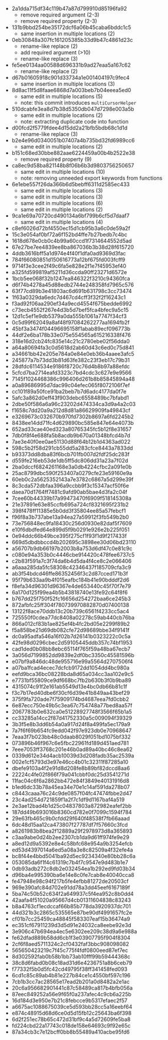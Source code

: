 - 2a1dda715df34c119b47a87d799910d85196fa92
  - remove required argument (2-3)
  - remove required property (2-3)
- 131b9bbd254be35172dcf6a06b45caba6bddc1c5
  - same insertion in multiple locations (2)
- 0eb30848a307fc161205385b33d9b47c4861d23c
  - rename-like replace (2)
  - add required argument (>10)
  - rename-like replace (3)
- fe5ee0134aa00588d696331b9ad27eaa5a167c62
  - rename-like replace (2)
- d67b01605918c901d33734a1e001404197c9fec4
  - same insertion in multiple locations (3)
- 8d8ac11f5d8faae6868d7a003beb7b04eeea5ed0
  - same edit in multiple locations (5)
  - note: this commit introduces `multiCursorHelper`
- 510dcabfe3ea8d7b38d5350db047d7298e003a5b
  - same edit in multiple locations (2)
  - note: extracting duplicate code into function
- d00fcd2f5779fdee4d15dd2a21bfb5bdb68c1d1d
  - rename-like replace (3)
- b2e4e96d0340051b07407a4b735bd32fd6989cc6
  - same edit in multiple locations (2)
- b151c68ed30bbe882aae6224459a00b4b2522e38
  - remove required property (9)
- ca8ec9d58ba821148b8f06b6b3d9803756250657
  - same edit in multiple locations (10)
  - note: removing unneeded export keywords from functions
- 6e1ebe557f26da366b6d5bebff6311d2585ec433
  - same edit in multiple locations (3)
  - same edit in multiple locations (3)
  - same edit in multiple locations (6)
  - same edit in multiple locations (2)
- 9ca1e69a70720cd490134a6bf799b6cf5d7daaf7
  - same edit in multiple locations (4)
- c8ef6026d72bf4550ec15d1cb95b3a6c0de59a2f
- 15c3e054af0bf72a6f152bd4ffe7b27bedb7c4bc
- 1618d678e0cb0c4b99a60ccd1f7314644552d5ad
- 67e27be7ee4839ee8ba867036b3b38d28f615720
- 4ddb3616bff5a1d974e4f40f1dfa0ad9369d3fac
- 784f66080851d150616773a12bf675fd003fcff9
- 9714f3e3cee2f49c6fa5e828e2f1e7f45953ef40
- a325fd599819af5211d36ccda90ff23271d6572e
- 1bcb5ee068f32b1247ea846322f3210c94360fca
- d6f74b4278a45d88edb2744e248358fd7965c576
- 63f77cd89b3e41803ac6d691b631798c3cc73474
- 1f63a0329da6edc7d467cd4cff3f32f2f16243c1
- f3ad92f06aa290ef34a9ecd4554f675bedde6992
- c73ecb4552f267e4d3b5d7bef5fca4bfec9a5c15
- 12d1c5ef1e9db5379a0da555b1061a7747f34cf3
- 0c5d99f62049a8af48f97084262277aa1694fb2f
- 45bf3a3474f04496695158f1abab89ecf096773b
- 44df2e6ba178b33e075e554565a615216338f476
- 318e16d2cb24fc835e14c21c2780ebe02f56dda0
- a64a80694fa3c0d5618d2ab60d43c6ed0c75d841
- a34661bb42e205e784a0e84e0eb36b4aaee3afc5
- 245877a7b73dd3b81d63fe382c23f3eb17c79b31
- 28dfdc6114534e9186f8720c76d4b8b97a88efdc
- 5cfcd7ba2714eafd3323c7bd4cdc3c627e9e9566
- 7145f1024468386c996406d261b8b85845894a48
- a0a89686995d7dac99c04efec065f8072106f7ef
- cc101f89a50fce91ba2beb7b7d6adc4177da0f7e
- 5afc3a862d0eff43f903debc6558489bc7bfabd1
- 2dbe50f586a6a96c23202d474334ca3d9a4a2c03
- f1658c7dd20a9a212d8d81a86629909fa49843cf
- e3269673c032670b970fd7302b8697a6fd2245b2
- 8438ee14dd71fc4d629890bc585e847e64e4073b
- 652ad33cae40ed323a80765345fc5b12f8e31657
- 7db0f8f4e688fa5b8acdb9b670a01348bfcd4b7d
- 7ae3e40f0ee0ae51130d88f64b12b1d4363ad022
- 598c5b2f58d291cb55dd5a283cfce8443a7833dd
- b93373dd8dba83f6bcb701fb007d2fdf25dc283f
- d559fe216eb53de1db5ff5dc806dd31a23a7f02d
- 2ba0dccf6824261168e3a0db4224cfbc2a091e0b
- 25ac8799dbc590f253407a0279cfe23e59160e9a
- 60eb0c2a5625352143a7e3782c6867a5d299e39f
- 8c3cda572dbfaa396a9ccbb9f3c15347acf50f6e
- daea70d1764ff7481c9afd90ab5bae4d3fa2c04f
- 7cee60b44339b17a99473470f6909f518145308a
- 21e37891e63e85ccfb695a724cf8321695f231b2
- 398f478ff11385e5b0dd3f35804ee85a57febcf1
- f96f8a3b737abe13a94ea27a59912f3fb549b2b0
- 73e756848ec9fa18430c256d0930e82daf5f7609
- e10f6dbdfed64e899d5f9b0291e926e2b225f051
- 0e94ddc66b49bce395f275cf1f93f1d9f217433f
- 669d5dbdbbccd4b202695c3898ee30d06bd23110
- a56707b9db66197b2003b8a753d6df47c0e81c9c
- c080e94a353b0c4446cbe914420c478fee6737c5
- c2b83f591a7c3f74da6b4d5da4f4ce8c2e066406
- a6aaa285da5fc58308c42346437f185709cfa3c9
- ab3f54bdcd46ffe86352456f3c2d87cced171b3f
- 95f79b633aa9b4f015eafbc184b41e90bdddf2d6
- f8efa34d96301d96367e4de653440c45f70f7e79
- 6a170d125f99ea4b5b43818740e13fe92c64f8f6
- b767dd25f750f52fc16656d254272baa6ce245b3
- 872afbfc25ff304f780739970882870d07400138
- 13122f8ace70ddb13c20b739c6561f4233cc5ac4
- 725550f0cdea77dc8408a02278c59ab440cb76ba
- 866a012cf83b1ae825ef4b4fc2bd05e2299f89b2
- f5a858be21d69db082cfe72d98689bbe34f9141f
- dc0a95adfa546a16f02b7d26141b0323222c0c5a
- 42fe98d0296cbec2d59105445ddb357c74bf1953
- cad1ded0b08bb8ebc65114f765f59a48ba67ecb7
- 3a056d7199852dd9839e2df0bc3350c45581596b
- e07bf9a846dc48de955716e99a5564d2707506f4
- a07ba1fcad4ecec7dcfcb9172dd1054dd4bc980a
- eefd9bca36bc08228bda8d65a034cc3aa102e9c5
- e7731bf55809ce9df668bc7fb2b630b3f0b9ba89
- 4315074c91f2e161ab5549d13e4bc0db66b81c1f
- f3c7b17ed40dbe6f30cf6d39e41b849aa43bef29
- 375f9fa720ade7f75909174bd4687eea7fd0cbb2
- 6e87ecc750e49b5c3ea67c754748a77bed8aa57f
- 2067783b0e632ca0e51228927748f3566f65b1a5
- cc33285a14cc2f87d41752330a5c009094f39329
- 3b3f5e8b3dd6b54a0a917d24f8a499fa5ec179a9
- 7a7f6f69b654fc9edd042f97e923db0e70968647
- 7eaa3f7b023bb48c0daab8029f051bd1075bf332
- 073896b46f967c6e5fbc22961fd189d451aed781
- 7eee7053ff3768c201e46b0ad89a40bc46c8ea62
- 0339d612e34d4acb10039d3d208fadb35ac2539a
- 002e1cf5793d3e97e46cc4b01c32311f87285a10
- dbefe9103a4f2e91d8d208fe8b89bf82dccd8aa6
- 22224c4fe02f866f79a041cbbf0dc25d3541271d
- 11fac04c6f6a2862bb472e84f3849e40131916d8
- b1ed6dc33b78a45ea34e70e1c14af591da278b07
- c8443caaa76c24c9de0857f04fc47474fbbe2d47
- 23c4ad254d721859f1a2f7c1df9d1167baf4a519
- 2e3ae12bad4b1d25c04837803a872982eafef2bb
- 187dd49b693016b8360cd782e0f7099c1594f784
- 29e63fb465c9b0cfdd29f640f48538f7fb66aaad
- 6dc48d15aa12ca473807f27787df7f57660c3fcd
- a8261983b8bea2f12889a29f2978973d8a365893
- c3aa9abe0d24b2ee2307cb1da9d61ff974fe9e29
- a8ed12d9a5392e8e4c58bfc68e954a9b3254efcb
- ed53d4397014a6ed5a08a3e8c82509a4f32efe4a
- bc8f44e4bbd5041ba92d5ec9234340e80bb28c6a
- 053085da6f1f4c61319c7b4f7c9547e9d483b1e7
- 0db93adb272c8db2e032454ea1b292ed9fd03b34
- d96ba4e995390ba6e14e8c0fe7cab8e40040cca8
- fe47948e98c94f217b5fe4efbb81272de20503cf
- 969e390afc84d702e91dd78a3dd45eef6167189f
- 5ba74c50b52c634f2a649937c5f4ea952c8b0dd4
- 42aafa4f51020a95667d4cb01311604838c83243
- b8a4763cf1ecdccaf66b85b778da3920937dc701
- 44d321b3c2865c535565e87be90df4991657fc2e
- cf01b7cc25459ca48845f583307eaf15b36474a9
- ec351cf67911239d3d5d91e24032ca8eebe92e3d
- 3e906c47b694ea4ec5e6302ee209c38d9a6e988a
- fe62dfad889b58dd6cb1f3e03907795f904f8304
- 2cf6f8aed5711324c2cf0432faf3bbc908098082
- 565650423219c7f45c775f4fdf0800eed87ef7ec
- 8d302592fab0b58b1bb73ab10fff99b59444368c
- 38c8d6fabd0b08c18ad31d6e4236751a8b6ceb79
- f77332f5b0d5fc42cd49795f38ff341458fed093
- 6cd1c85c89ab4b81e227b84ce1c4550bf597c196
- 7cb1b3cc7ac28565e17ead2b201a0d8482a2e1ac
- 20c6a956682901441c87c58489ca817b4bfb056a
- 87eec849252a56e9f65f0a237afec4c9cb6a225b
- 16d184d3e950e7b21c8febcce9b5317efaec2f57
- a6675ac1088675039ce5d593bb28cc5a16eebf64
- e874c48915d68d6ce0d5d15fb12c25643ba6f398
- 6d2f251ec78b65c472d31bf9c4a5d72609fe5ba8
- fd224cbd22a17743c018de158e64693c9f92e65c
- 87a34cb3c7e12bcff0bb8b55489a410acbe95fd6
